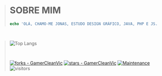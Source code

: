> 
> # SOBRE MIM
> ```php
> echo 'OLÁ, CHAMO-ME JONAS, ESTUDO DESIGN GRÁFICO, JAVA, PHP E JS.';
> ```
>

<br />

> 
> 
> 
> ![Top Langs](https://github-readme-stats.vercel.app/api/top-langs/?username=GamerCleanVic&layout=compact&theme=material-palenight&hide=css,html,javascript,ruby,blade,rust,go,hack,c)
> 
> 
> <br />
> 
> 
> 
> [![forks - GamerCleanVic](https://img.shields.io/github/forks/GamerCleanVic/GamerCleanVic?style=social&logo=github&logoColor=%234f0faf)]([#](https://github.com/GamerCleanVic))
> [![stars - GamerCleanVic](https://img.shields.io/github/stars/GamerCleanVic/GamerCleanVic?style=social&logo=github&logoColor=%234f0faf)]([#](https://github.com/GamerCleanVic)) 
> [![Maintenance](https://img.shields.io/maintenance/yes/2025?color=%234f0faf&label=maintened&logo=github&logoColor=%23ffffff)]([#](https://github.com/GamerCleanVic)) 
> ![visitors](https://visitor-badge.laobi.icu/badge?page_id=[page.id](GamerCleanVic))
> 
> 
>
